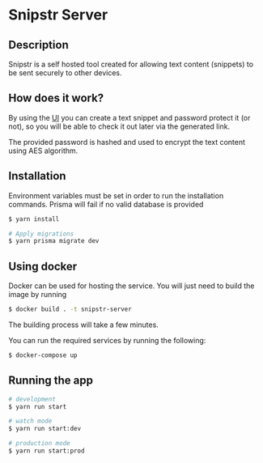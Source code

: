 # Snipstr Server

## Description

Snipstr is a self hosted tool created for allowing text content (snippets) to be sent securely to other devices.

## How does it work?

By using the [UI](https://github.com/alex55132/snipstr-client) you can create a text snippet and password protect it (or not), so you will be able to check it out later via the generated link.

The provided password is hashed and used to encrypt the text content using AES algorithm.

## Installation

Environment variables must be set in order to run the installation commands. Prisma will fail if no valid database is provided

```bash
$ yarn install

# Apply migrations
$ yarn prisma migrate dev
```

## Using docker

Docker can be used for hosting the service. You will just need to build the image by running

```bash
$ docker build . -t snipstr-server
```

The building process will take a few minutes.

You can run the required services by running the following:

```bash
$ docker-compose up
```

## Running the app

```bash
# development
$ yarn run start

# watch mode
$ yarn run start:dev

# production mode
$ yarn run start:prod
```
